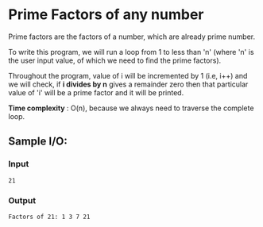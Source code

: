 # Prime Factors of any number

Prime factors are the factors of a number, which are already prime number.

To write this program, we will run a loop from 1 to less than 'n' (where 'n' is the user input value, of which we need to find the prime factors).

Throughout the program, value of i will be incremented by 1 (i.e, i++) and we will check, if **i divides by n** gives a remainder zero then that particular value of 'i' will be a prime factor and it will be printed.

**Time complexity** : O(n), because we always need to traverse the complete loop.


## Sample I/O:

### Input
```
21
```
### Output
```
Factors of 21: 1 3 7 21
```
